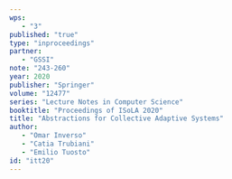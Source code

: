 ```yaml
---
wps: 
   - "3"
published: "true"
type: "inproceedings"
partner: 
   - "GSSI"
note: "243-260"
year: 2020
publisher: "Springer"
volume: "12477"
series: "Lecture Notes in Computer Science"
booktitle: "Proceedings of ISoLA 2020"
title: "Abstractions for Collective Adaptive Systems"
author: 
   - "Omar Inverso"
   - "Catia Trubiani"
   - "Emilio Tuosto"
id: "itt20"
---
```

